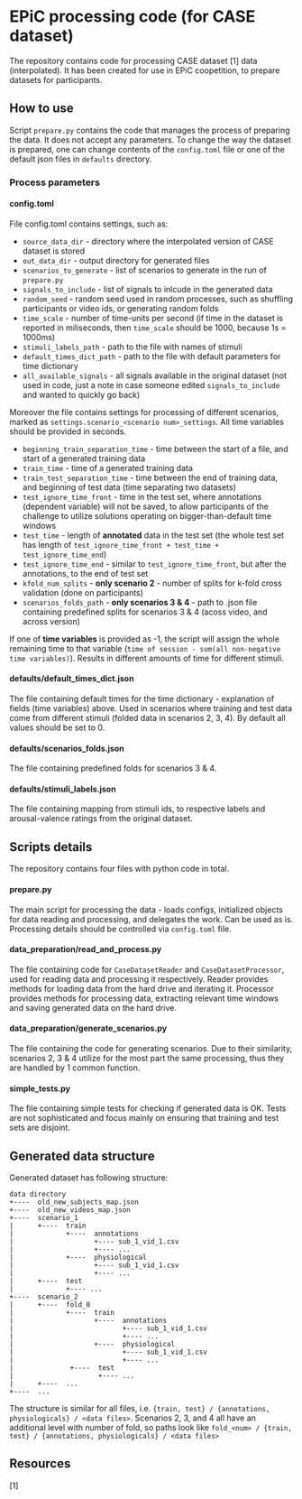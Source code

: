 # EPiC processing code (for CASE dataset)

The repository contains code for processing CASE dataset [1] data (interpolated). It has been created for use in EPiC coopetition, to prepare datasets for participants.

## How to use
Script `prepare.py` contains the code that manages the process of preparing the data. It does not accept any parameters. To change the way the dataset is prepared, one can change contents of the `config.toml` file or one of the default json files in `defaults` directory. 

### Process parameters

#### config.toml
File config.toml contains settings, such as:

- `source_data_dir` - directory where the interpolated version of CASE dataset is stored
- `out_data_dir` - output directory for generated files
- `scenarios_to_generate` - list of scenarios to generate in the run of `prepare.py`
- `signals_to_include` - list of signals to inlcude in the generated data
- `random_seed` - random seed used in random processes, such as shuffling participants or video ids, or generating random folds
- `time_scale` - number of time-units per second (if time in the dataset is reported in miliseconds, then `time_scale` should be 1000, because 1s = 1000ms)
- `stimuli_labels_path` - path to the file with names of stimuli
- `default_times_dict_path` - path to the file with default parameters for time dictionary
- `all_available_signals` - all signals available in the original dataset (not used in code, just a note in case someone edited `signals_to_include` and wanted to quickly go back)

Moreover the file contains settings for processing of different scenarios, marked as `settings.scenario_<scenario num>_settings`. All time variables should be provided in seconds.
- `beginning_train_separation_time` - time between the start of a file, and start of a generated training data
- `train_time` - time of a generated training data
- `train_test_separation_time` - time between the end of training data, and beginning of test data (time separating two datasets)  
- `test_ignore_time_front` - time in the test set, where annotations (dependent variable) will not be saved, to allow participants of the challenge to utilize solutions operating on bigger-than-default time windows
- `test_time` - length of **annotated** data in the test set (the whole test set has length of `test_ignore_time_front + test_time + test_ignore_time_end`) 
- `test_ignore_time_end` - similar to `test_ignore_time_front`, but after the annotations, to the end of test set
- `kfold_num_splits` - **only scenario 2** - number of splits for k-fold cross validation (done on participants)
- `scenarios_folds_path` - **only scenarios 3 & 4** - path to .json file containing predefined splits for scenarios 3 & 4 (acoss video, and across version) 

If one of **time variables** is provided as -1, the script will assign the whole remaining time to that variable (`time of session - sum(all non-negative time variables)`). Results in different amounts of time for different stimuli.

#### defaults/default_times_dict.json

The file containing default times for the time dictionary - explanation of fields (time variables) above. Used in scenarios where training and test data come from different stimuli (folded data in scenarios 2, 3, 4). By default all values should be set to 0.

#### defaults/scenarios_folds.json

The file containing predefined folds for scenarios 3 & 4.

#### defaults/stimuli_labels.json

The file containing mapping from stimuli ids, to respective labels and arousal-valence ratings from the original dataset.

## Scripts details

The repository contains four files with python code in total.

#### prepare.py

The main script for processing the data - loads configs, initialized objects for data reading and processing, and delegates the work. Can be used as is. Processing details should be controlled via `config.toml` file.

#### data_preparation/read_and_process.py

The file containing code for `CaseDatasetReader` and `CaseDatasetProcessor`, used for reading data and processing it respectively. Reader provides methods for loading data from the hard drive and iterating it. Processor provides methods for processing data, extracting relevant time windows and saving generated data on the hard drive. 

#### data_preparation/generate_scenarios.py

The file containing the code for generating scenarios. Due to their similarity, scenarios 2, 3 & 4 utilize for the most part the same processing, thus they are handled by 1 common function.

#### simple_tests.py

The file containing simple tests for checking if generated data is OK. Tests are not sophisticated and focus mainly on ensuring that training and test sets are disjoint.

## Generated data structure

Generated dataset has following structure:

```
data directory
+----  old_new_subjects_map.json
+----  old_new_videos_map.json
+----  scenario_1
|      +----  train
|             +----  annotations
|                    +---- sub_1_vid_1.csv
|                    +---- ...
|             +----  physiological
|                    +---- sub_1_vid_1.csv
|                    +---- ...
|      +----  test
|             +---- ...
+----  scenario_2
|      +----  fold_0
|             +----  train
|                    +----  annotations
|                           +---- sub_1_vid_1.csv
|                           +---- ...
|                    +----  physiological
|                           +---- sub_1_vid_1.csv
|                           +---- ...
|              +----  test
|                     +---- ...
|      +----  ...
+----  ...

```

The structure is similar for all files, i.e. `{train, test} / {annotations, physiologicals} / <data files>`. Scenarios 2, 3, and 4 all have an additional level with number of fold, so paths look like `fold_<num> / {train, test} / {annotations, physiologicals} / <data files>`

## Resources
[1]